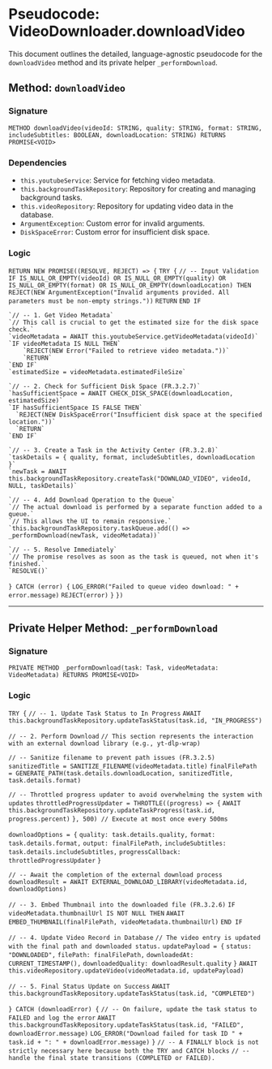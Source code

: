 # Pseudocode: VideoDownloader.downloadVideo

This document outlines the detailed, language-agnostic pseudocode for the `downloadVideo` method and its private helper `_performDownload`.

## Method: `downloadVideo`

### Signature
`METHOD downloadVideo(videoId: STRING, quality: STRING, format: STRING, includeSubtitles: BOOLEAN, downloadLocation: STRING) RETURNS PROMISE<VOID>`

### Dependencies
- `this.youtubeService`: Service for fetching video metadata.
- `this.backgroundTaskRepository`: Repository for creating and managing background tasks.
- `this.videoRepository`: Repository for updating video data in the database.
- `ArgumentException`: Custom error for invalid arguments.
- `DiskSpaceError`: Custom error for insufficient disk space.

### Logic
`RETURN NEW PROMISE((RESOLVE, REJECT) => {`
  `TRY {`
    `// -- Input Validation`
    `IF IS_NULL_OR_EMPTY(videoId) OR IS_NULL_OR_EMPTY(quality) OR IS_NULL_OR_EMPTY(format) OR IS_NULL_OR_EMPTY(downloadLocation) THEN`
      `REJECT(NEW ArgumentException("Invalid arguments provided. All parameters must be non-empty strings."))`
      `RETURN`
    `END IF`

    `// -- 1. Get Video Metadata`
    `// This call is crucial to get the estimated size for the disk space check.`
    `videoMetadata = AWAIT this.youtubeService.getVideoMetadata(videoId)`
    `IF videoMetadata IS NULL THEN`
        `REJECT(NEW Error("Failed to retrieve video metadata."))`
        `RETURN`
    `END IF`
    `estimatedSize = videoMetadata.estimatedFileSize`

    `// -- 2. Check for Sufficient Disk Space (FR.3.2.7)`
    `hasSufficientSpace = AWAIT CHECK_DISK_SPACE(downloadLocation, estimatedSize)`
    `IF hasSufficientSpace IS FALSE THEN`
      `REJECT(NEW DiskSpaceError("Insufficient disk space at the specified location."))`
      `RETURN`
    `END IF`

    `// -- 3. Create a Task in the Activity Center (FR.3.2.8)`
    `taskDetails = { quality, format, includeSubtitles, downloadLocation }`
    `newTask = AWAIT this.backgroundTaskRepository.createTask("DOWNLOAD_VIDEO", videoId, NULL, taskDetails)`

    `// -- 4. Add Download Operation to the Queue`
    `// The actual download is performed by a separate function added to a queue.`
    `// This allows the UI to remain responsive.`
    `this.backgroundTaskRepository.taskQueue.add(() => _performDownload(newTask, videoMetadata))`

    `// -- 5. Resolve Immediately`
    `// The promise resolves as soon as the task is queued, not when it's finished.`
    `RESOLVE()`

  `} CATCH (error) {`
    `LOG_ERROR("Failed to queue video download: " + error.message)`
    `REJECT(error)`
  `}`
`})`

---

## Private Helper Method: `_performDownload`

### Signature
`PRIVATE METHOD _performDownload(task: Task, videoMetadata: VideoMetadata) RETURNS PROMISE<VOID>`

### Logic
`TRY {`
  `// -- 1. Update Task Status to In Progress`
  `AWAIT this.backgroundTaskRepository.updateTaskStatus(task.id, "IN_PROGRESS")`

  `// -- 2. Perform Download`
  `// This section represents the interaction with an external download library (e.g., yt-dlp-wrap)`

  `// -- Sanitize filename to prevent path issues (FR.3.2.5)`
  `sanitizedTitle = SANITIZE_FILENAME(videoMetadata.title)`
  `finalFilePath = GENERATE_PATH(task.details.downloadLocation, sanitizedTitle, task.details.format)`

  `// -- Throttled progress updater to avoid overwhelming the system with updates`
  `throttledProgressUpdater = THROTTLE((progress) => {`
    `AWAIT this.backgroundTaskRepository.updateTaskProgress(task.id, progress.percent)`
  `}, 500) // Execute at most once every 500ms`

  `downloadOptions = {`
    `quality: task.details.quality,`
    `format: task.details.format,`
    `output: finalFilePath,`
    `includeSubtitles: task.details.includeSubtitles,`
    `progressCallback: throttledProgressUpdater`
  `}`

  `// -- Await the completion of the external download process`
  `downloadResult = AWAIT EXTERNAL_DOWNLOAD_LIBRARY(videoMetadata.id, downloadOptions)`

  `// -- 3. Embed Thumbnail into the downloaded file (FR.3.2.6)`
  `IF videoMetadata.thumbnailUrl IS NOT NULL THEN`
    `AWAIT EMBED_THUMBNAIL(finalFilePath, videoMetadata.thumbnailUrl)`
  `END IF`

  `// -- 4. Update Video Record in Database`
  `// The video entry is updated with the final path and downloaded status.`
  `updatePayload = {`
    `status: "DOWNLOADED",`
    `filePath: finalFilePath,`
    `downloadedAt: CURRENT_TIMESTAMP(),`
    `downloadedQuality: downloadResult.quality`
  `}`
  `AWAIT this.videoRepository.updateVideo(videoMetadata.id, updatePayload)`

  `// -- 5. Final Status Update on Success`
  `AWAIT this.backgroundTaskRepository.updateTaskStatus(task.id, "COMPLETED")`

`} CATCH (downloadError) {`
  `// -- On failure, update the task status to FAILED and log the error`
  `AWAIT this.backgroundTaskRepository.updateTaskStatus(task.id, "FAILED", downloadError.message)`
  `LOG_ERROR("Download failed for task ID " + task.id + ": " + downloadError.message)`
`}`
`// -- A FINALLY block is not strictly necessary here because both the TRY and CATCH blocks`
`// -- handle the final state transitions (COMPLETED or FAILED).`